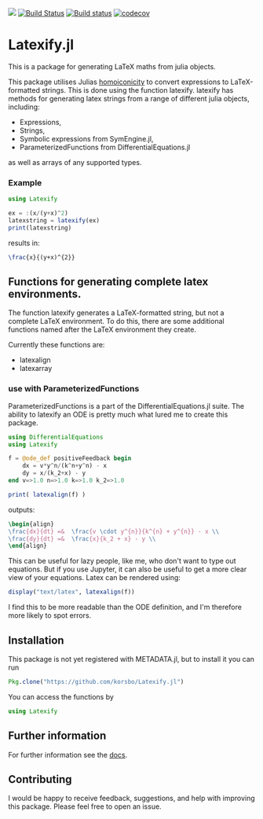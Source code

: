 [![](https://img.shields.io/badge/docs-latest-blue.svg)](https://korsbo.github.io/Latexify.jl/latest)
[![Build Status](https://travis-ci.org/korsbo/Latexify.jl.svg?branch=master)](https://travis-ci.org/korsbo/Latexify.jl)
[![Build status](https://ci.appveyor.com/api/projects/status/f72vlmuvlpux7x6p?svg=true)](https://ci.appveyor.com/project/korsbo/latexify-jl)
[![codecov](https://codecov.io/gh/korsbo/Latexify.jl/branch/master/graph/badge.svg)](https://codecov.io/gh/korsbo/Latexify.jl)

# Latexify.jl
This is a package for generating LaTeX maths from julia objects.

This package utilises Julias [homoiconicity](https://en.wikipedia.org/wiki/Homoiconicity) to convert expressions to LaTeX-formatted strings.
This is done using the function latexify.
latexify has methods for generating latex strings from a range of different julia objects, including:

- Expressions,
- Strings,
- Symbolic expressions from SymEngine.jl,
- ParameterizedFunctions from DifferentialEquations.jl

as well as arrays of any supported types.

### Example
```julia
using Latexify

ex = :(x/(y+x)^2)
latexstring = latexify(ex)
print(latexstring)
```
results in:
```LaTeX
\frac{x}{(y+x)^{2}}
```

## Functions for generating complete latex environments.

The function latexify generates a LaTeX-formatted string, but not a complete LaTeX environment.
To do this, there are some additional functions named after the LaTeX environment they create.

Currently these functions are:
- latexalign
- latexarray

### use with ParameterizedFunctions
ParameterizedFunctions is a part of the DifferentialEquations.jl suite.
The ability to latexify an ODE is pretty much what lured me to create this package.

```julia
using DifferentialEquations
using Latexify

f = @ode_def positiveFeedback begin
    dx = v*y^n/(k^n+y^n) - x
    dy = x/(k_2+x) - y
end v=>1.0 n=>1.0 k=>1.0 k_2=>1.0

print( latexalign(f) )
```
outputs:
```LaTeX
\begin{align}
\frac{dx}{dt} =&  \frac{v \cdot y^{n}}{k^{n} + y^{n}} - x \\
\frac{dy}{dt} =&  \frac{x}{k_2 + x} - y \\
\end{align}
```

This can be useful for lazy people, like me, who don't want to type out equations.
But if you use Jupyter, it can also be useful to get a more clear view of your equations.
Latex can be rendered using:
```julia
display("text/latex", latexalign(f))
```
I find this to be more readable than the ODE definition, and I'm therefore more likely to spot errors.

## Installation
This package is not yet registered with METADATA.jl, but to install it you can run

```julia
Pkg.clone("https://github.com/korsbo/Latexify.jl")
```

You can access the functions by
```julia
using Latexify
```

## Further information
For further information see the [docs](https://korsbo.github.io/Latexify.jl/latest).

## Contributing
I would be happy to receive feedback, suggestions, and help with improving this package.
Please feel free to open an issue.
